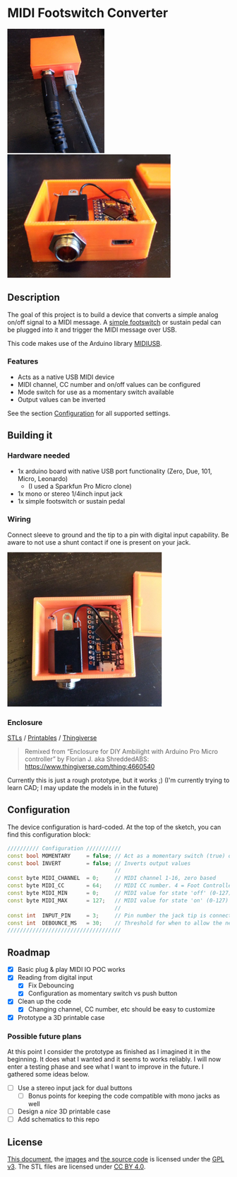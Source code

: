 # MIDI Footswitch Converter

<a href="./img/midi-2.jpg"><img src="./img/midi-2.jpg" width=220 alt="Photo of a prototype enclosed and in use" /></a>
<a href="./img/midi-1.jpg"><img src="./img/midi-1.jpg" width=370 alt="Photo of a prototype enclosed with the top of the enclosure removed" /></a>

## Description
The goal of this project is to build a device that converts a simple analog on/off signal to a MIDI message. A [simple footswitch](https://archive.is/ykACL/2fbe0dc294888a247c4ef17947f29507e65076bb.jpg) or sustain pedal can be plugged into it and trigger the MIDI message over USB.

This code makes use of the Arduino library [MIDIUSB](https://github.com/arduino-libraries/MIDIUSB).

### Features
- Acts as a native USB MIDI device
- MIDI channel, CC number and on/off values can be configured
- Mode switch for use as a momentary switch available
- Output values can be inverted

See the section [Configuration](#configuration) for all supported settings.

## Building it
### Hardware needed
- 1x arduino board with native USB port functionality (Zero, Due, 101, Micro, Leonardo)
  - (I used a Sparkfun Pro Micro clone)
- 1x mono or stereo 1/4inch input jack
- 1x simple footswitch or sustain pedal

### Wiring
Connect sleeve to ground and the tip to a pin with digital input capability. Be aware to not use a shunt contact if one is present on your jack.

<a href="./img/midi-3.jpg"><img src="./img/midi-3.jpg" width=350 alt="Photo of a prototype enclosure 3D printed and wired" /></a>

### Enclosure
[STLs](/stl/) /
[Printables](https://www.printables.com/model/449993-enclosure-for-pro-micro-quarter-inch-jack) / [Thingiverse](https://www.thingiverse.com/thing:5964743)
> Remixed from “Enclosure for DIY Ambilight with Arduino Pro Micro controller” by Florian J. aka ShreddedABS: https://www.thingiverse.com/thing:4660540

Currently this is just a rough prototype, but it works ;) (I'm currently trying to learn CAD; I may update the models in in the future)

## Configuration
The device configuration is hard-coded. At the top of the sketch, you can find this configuration block: 
```cpp
////////// Configuration ///////////
const bool MOMENTARY     = false; // Act as a momentary switch (true) or push button (false)
const bool INVERT        = false; // Inverts output values
                                  //
const byte MIDI_CHANNEL  = 0;     // MIDI channel 1-16, zero based
const byte MIDI_CC       = 64;    // MIDI CC number. 4 = Foot Controller; 64 = Sustain Pedal; https://www.midi.org/specifications-old/item/table-3-control-change-messages-data-bytes-2
const byte MIDI_MIN      = 0;     // MIDI value for state 'off' (0-127)
const byte MIDI_MAX      = 127;   // MIDI value for state 'on' (0-127)
                                  //
const int  INPUT_PIN     = 3;     // Pin number the jack tip is connected to
const int  DEBOUNCE_MS   = 30;    // Threshold for when to allow the next trigger, in milliseconds
////////////////////////////////////
```

## Roadmap
- [x] Basic plug & play MIDI IO POC works
- [x] Reading from digital input
  - [x] Fix Debouncing
  - [x] Configuration as momentary switch vs push button 
- [x] Clean up the code
  - [x] Changing channel, CC number, etc should be easy to customize
- [x] Prototype a 3D printable case

### Possible future plans
At this point I consider the prototype as finished as I imagined it in the beginning. It does what I wanted and it seems to works reliably. I will now enter a testing phase and see what I want to improve in the future. I gathered some ideas below.

- [ ] Use a stereo input jack for dual buttons
  - [ ] Bonus points for keeping the code compatible with mono jacks as well
- [ ] Design a *nice* 3D printable case
- [ ] Add schematics to this repo

## License
[This document](./README), the [images](./img/) and [the source code](./midi_footswitch.ino) is licensed under the [GPL v3](./LICENSE). The STL files are licensed under [CC BY 4.0](https://creativecommons.org/licenses/by/4.0/).
